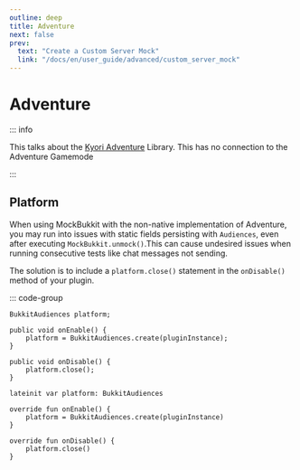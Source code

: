 ```yaml
---
outline: deep
title: Adventure
next: false
prev:
  text: "Create a Custom Server Mock"
  link: "/docs/en/user_guide/advanced/custom_server_mock"
---
```


# Adventure

::: info

This talks about the
[Kyori Adventure](https://github.com/KyoriPowered/adventure-platform) Library.
This has no connection to the Adventure Gamemode

:::

## Platform

When using MockBukkit with the non-native implementation of Adventure,
you may run into issues with static fields persisting with `Audiences`,
even after executing `MockBukkit.unmock()`.This can cause undesired issues when
running consecutive tests like chat messages not sending.

The solution is to include a `platform.close()` statement in the `onDisable()`
method of your plugin.

::: code-group

```java:line-numbers [Java]
BukkitAudiences platform;

public void onEnable() {
    platform = BukkitAudiences.create(pluginInstance);
}

public void onDisable() {
    platform.close();
}
```

```kotlin:line-numbers [Kotlin]
lateinit var platform: BukkitAudiences

override fun onEnable() {
    platform = BukkitAudiences.create(pluginInstance)
}

override fun onDisable() {
    platform.close()
}
```
